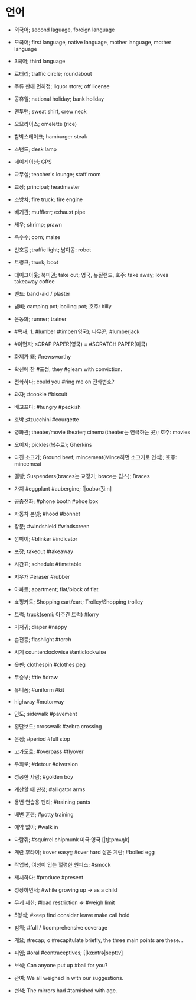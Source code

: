 # 언어
* 외국어; second laguage, foreign language
* 모국어; first language, native language, mother language, mother language
* 3국어; third language

* 로터리; traffic circle; roundabout
* 주류 판매 면허접; liquor store; off license
* 공휴일; national holiday; bank holiday
* 맨투맨; sweat shirt, crew neck
* 오므라이스; omelette (rice)
* 함박스테이크; hamburger steak
* 스탠드; desk lamp
* 네이게이션; GPS
* 교무실; teacher's lounge; staff room
* 교장; principal; headmaster
* 소방차; fire truck; fire engine
* 배기관; mufflerr; exhaust pipe
* 새우; shrimp; prawn
* 옥수수; corn; maize
* 신호등 ;traffic light; 남아공: robot
* 트렁크; trunk; boot
* 테이크아웃; 북미권; take out; 영국, 뉴질랜드, 호주: take away; loves takeaway coffee
* 밴드: band-aid / plaster
* 냄비; camping pot; boiling pot; 호주: billy
* 운동화; runner; trainer
* #목재; 1. #lumber #timber(영국); 나무꾼; #lumberjack
* #이면지; sCRAP PAPER(영국) = #SCRATCH PAPER(미국)
* 화제가 돼; #newsworthy
* 확신에 찬 #표정; they #gleam with conviction.
* 전화하다; could you #ring me on 전화번호?
* 과자; #cookie #biscuit
* 배고프다; #hungry #peckish
* 호박 ;#zucchini #courgette
* 영화관; theater/movie theater; cinema(theater는 연극하는 곳); 호주: movies
* 오이지; pickles(복수로); Gherkins
* 다진 소고기; Ground beef; mincemeat(Mince하면 소고기로 인식); 호주: mincemeat
* 멜빵; Suspenders(braces는 교정기; brace는 깁스); Braces
* 가지 #eggplant #aubergine;  [|oʊbərƷi:n]
* 공중전화; #phone booth #phoe box
* 자동차 본넷; #hood #bonnet
* 창문; #windshield #windscreen
* 깜빡이; #blinker #indicator
* 포장; takeout #takeaway
* 시간표; schedule #timetable
* 지우개 #eraser #rubber
* 아파트; apartment; flat/block of flat
* 쇼핑카트; Shopping cart/cart; Trolley/Shopping trolley
* 트럭; truck(semi: 아주긴 트럭) #lorry
* 기저귀; diaper #nappy
* 손전등; flashlight #torch
* 시게 counterclockwise #anticlockwise
* 옷핀; clothespin #clothes peg
* 무승부; #tie #draw
* 유니폼; #uniform #kit
* highway #motorway
* 인도; sidewalk #pavement
* 횡단보도; crosswalk #zebra crossing
* 온점; #period #full stop
* 고가도로; #overpass #flyover
* 우회로; #detour #diversion
* 성공한 사람; #golden boy
* 계산할 때 딴청; #alligator arms
* 용변 연습용 팬티; #training pants
* 배변 훈련; #potty training
* 예약 없이; #walk in
* 다람쥐; #squirrel chipmunk 미국·영국 [|tʃɪpmʌŋk] 
* 계란 후라이; #over easy;; #over hard  삶은 계란; #boiled egg
* 작업복, 여성이 입는 헐렁한 원피스; #smock
* 제시하다; #produce #present
* 성장하면서; #while growing up -> as a child
* 무게 제한; #load restriction => #weigh limit
* 5형식; #keep find consider leave make call hold
* 범위; #full / #comprehensive coverage
* 개요; #recap; o #recapitulate briefly, the three main points are these… 
* 피임; #oral #contraceptives; [|kɑ:ntrə|septɪv]
* 보석; Can anyone put up #bail for you?
* 관여; We all weighed in with our suggestions.
* 변색; The mirrors had #tarnished with age.

